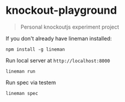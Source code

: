 knockout-playground
===================
>Personal knockoutjs experiment project

If you don't already have lineman installed:
```
npm install -g lineman
```
Run local server at ```http://localhost:8000```
```
lineman run
```
Run spec via testem 
```
lineman spec
```
